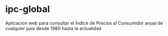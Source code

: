 # ipc-global
Aplicacion web para consultar el Índice de Precios al Consumidor anual de cualquier pais desde 1980 hasta la actualidad

